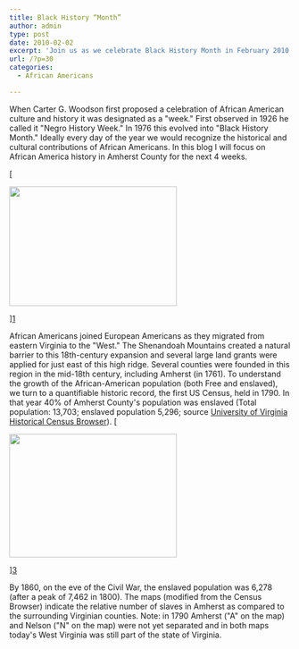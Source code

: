 ```yaml
---
title: Black History “Month”
author: admin
type: post
date: 2010-02-02
excerpt: 'Join us as we celebrate Black History Month in February 2010 - focusing on the lives and contributions of African Americans in Amherst County, Virginia.'
url: /?p=30
categories:
  - African Americans

---
```

When Carter G. Woodson first proposed a celebration of African American culture and history it was designated as a "week." First observed in 1926 he called it "Negro History Week." In 1976 this evolved into "Black History Month." Ideally every day of the year we would recognize the historical and cultural contributions of African Americans. In this blog I will focus on African America history in Amherst County for the next 4 weeks.

[

<img   src="/media/2010/02/1790mapslaveryamherstsm1-300x214.jpg" alt="" width="300" height="214" />

][1]

African Americans joined European Americans as they migrated from eastern Virginia to the "West." The Shenandoah Mountains created a natural barrier to this 18th-century expansion and several large land grants were applied for just east of this high ridge. Several counties were founded in this region in the mid-18th century, including Amherst (in 1761). To understand the growth of the African-American population (both Free and enslaved), we turn to a quantifiable historic record, the first US Census, held in 1790. In that year 40% of Amherst County's population was enslaved (Total population: 13,703; enslaved population 5,296; source [University of Virginia Historical Census Browser][2]). [

<img   src="/media/2010/02/1860mapslaveryamherstsm-300x221.jpg" alt="" width="300" height="221" />

][3]

By 1860, on the eve of the Civil War, the enslaved population was 6,278 (after a peak of 7,462 in 1800). The maps (modified from the Census Browser) indicate the relative number of slaves in Amherst as compared to the surrounding Virginian counties. Note: in 1790 Amherst ("A" on the map) and Nelson ("N" on the map) were not yet separated and in both maps today's West Virginia was still part of the state of Virginia.

 [1]: /media/2010/02/1790mapslaveryamherstsm1.jpg
 [2]: http://http://mapserver.lib.virginia.edu/index.html
 [3]: /media/2010/02/1860mapslaveryamherstsm.jpg
